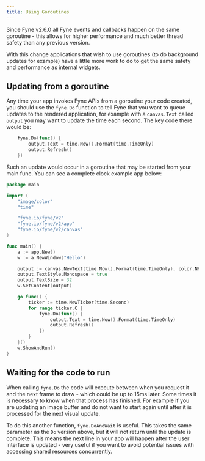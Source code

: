 ```yaml
---
title: Using Goroutines
---
```


Since Fyne v2.6.0 all Fyne events and callbacks happen on the same goroutine - this allows
for higher performance and much better thread safety than any previous version.

With this change applications that wish to use goroutines (to do background updates for example)
have a little more work to do to get the same safety and performance as internal widgets.

## Updating from a goroutine

Any time your app invokes Fyne APIs from a goroutine your code created, you should use the
`fyne.Do` function to tell Fyne that you want to queue updates to the rendered application,
for example with a `canvas.Text` called `output` you may want to update the time each second.
The key code there would be:

```go
	fyne.Do(func() {
		output.Text = time.Now().Format(time.TimeOnly)
		output.Refresh()
	})
```

Such an update would occur in a goroutine that may be started from your main func.
You can see a complete clock example app below:

```go
package main

import (
	"image/color"
	"time"

	"fyne.io/fyne/v2"
	"fyne.io/fyne/v2/app"
	"fyne.io/fyne/v2/canvas"
)

func main() {
	a := app.New()
	w := a.NewWindow("Hello")

	output := canvas.NewText(time.Now().Format(time.TimeOnly), color.NRGBA{G: 0xff, A: 0xff})
	output.TextStyle.Monospace = true
	output.TextSize = 32
	w.SetContent(output)

	go func() {
		ticker := time.NewTicker(time.Second)
		for range ticker.C {
			fyne.Do(func() {
				output.Text = time.Now().Format(time.TimeOnly)
				output.Refresh()
			})
		}
	}()
	w.ShowAndRun()
}

```

## Waiting for the code to run

When calling `fyne.Do` the code will execute between when you request it and the next frame to draw - which could be up to 15ms later. Some times it is necessary to know when that process has finished. For example if you are updating an image buffer and do not want to start again until after it is processed for the next visual update.

To do this another function, `fyne.DoAndWait` is useful. This takes the same parameter as the `Do` version above, but it will not return until the update is complete. This means the next line in your app will happen after the user interface is updated - very useful if you want to avoid potential issues with accessing shared resources concurrently.
